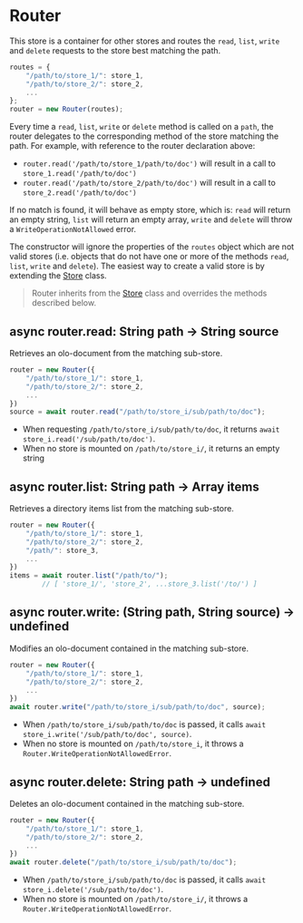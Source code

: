 Router
============================================================================
This store is a container for other stores and routes the `read`, `list`, 
`write` and `delete` requests to the store best matching the path.
```js
routes = {
    "/path/to/store_1/": store_1,
    "/path/to/store_2/": store_2,
    ...
};
router = new Router(routes);
```
Every time a `read`, `list`, `write` or `delete` method is called on a 
`path`, the router delegates to the corresponding method of the store 
matching the path. For example, with reference to the router declaration 
above:
- `router.read('/path/to/store_1/path/to/doc')` will result in a call to
  `store_1.read('/path/to/doc')`
- `router.read('/path/to/store_2/path/to/doc')` will result in a call to
  `store_2.read('/path/to/doc')`

If no match is found, it will behave as empty store, which is: `read` will
return an empty string, `list` will return an empty array, `write` and 
`delete` will throw a `WriteOperationNotAllowed` error.

The constructor will ignore the properties of the `routes` object which are
not valid stores (i.e. objects that do not have one or more of the methods
`read`, `list`, `write` and `delete`).
The easiest way to create a valid store is by extending the
[Store](./store.md) class.

> Router inherits from the [Store](./store.md) class and overrides the
> methods described below.
  
async router.read: String path -> String source
------------------------------------------------------------------------
Retrieves an olo-document from the matching sub-store.
```js
router = new Router({
    "/path/to/store_1/": store_1,
    "/path/to/store_2/": store_2,
    ...
})
source = await router.read("/path/to/store_i/sub/path/to/doc");
```
- When requesting `/path/to/store_i/sub/path/to/doc`, it returns
  `await store_i.read('/sub/path/to/doc')`.
- When no store is mounted on `/path/to/store_i/`, it returns an empty
  string
  
async router.list: String path -> Array items
------------------------------------------------------------------------
Retrieves a directory items list from the matching sub-store.

```js
router = new Router({
    "/path/to/store_1/": store_1,
    "/path/to/store_2/": store_2,
    "/path/": store_3,
    ...
})
items = await router.list("/path/to/");     
        // [ 'store_1/', 'store_2', ...store_3.list('/to/') ]
```
  
async router.write: (String path, String source) -> undefined
------------------------------------------------------------------------
Modifies an olo-document contained in the matching sub-store.
```js
router = new Router({
    "/path/to/store_1/": store_1,
    "/path/to/store_2/": store_2,
    ...
})
await router.write("/path/to/store_i/sub/path/to/doc", source);
```
- When `/path/to/store_i/sub/path/to/doc` is passed, it calls
  `await store_i.write('/sub/path/to/doc', source)`.
- When no store is mounted on `/path/to/store_i`, it throws a
  `Router.WriteOperationNotAllowedError`.
  
async router.delete: String path -> undefined
------------------------------------------------------------------------
Deletes an olo-document contained in the matching sub-store.
```js
router = new Router({
    "/path/to/store_1/": store_1,
    "/path/to/store_2/": store_2,
    ...
})
await router.delete("/path/to/store_i/sub/path/to/doc");
```
- When `/path/to/store_i/sub/path/to/doc` is passed, it calls
  `await store_i.delete('/sub/path/to/doc')`.
- When no store is mounted on `/path/to/store_i/`, it throws a
  `Router.WriteOperationNotAllowedError`.
  

